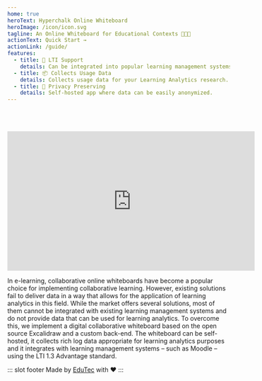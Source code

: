 ```yaml
---
home: true
heroText: Hyperchalk Online Whiteboard
heroImage: /icon/icon.svg
tagline: An Online Whiteboard for Educational Contexts 👩🏽‍🏫
actionText: Quick Start →
actionLink: /guide/
features:
  - title: 🧩 LTI Support
    details: Can be integrated into popular learning management systems.
  - title: 📦 Collects Usage Data
    details: Collects usage data for your Learning Analytics research.
  - title: 🙈 Privacy Preserving
    details: Self-hosted app where data can be easily anonymized.
---
```


<div style="text-align: center; margin-top: 4rem;">
  <iframe
    width="560" height="315" src="https://www.youtube-nocookie.com/embed/m2sgB65HIrc"
    title="YouTube video player" frameborder="0"
    allow="accelerometer; autoplay; clipboard-write; encrypted-media; gyroscope; picture-in-picture"
    allowfullscreen style="display: inline-block;"
  ></iframe>
</div>

In e-learning, collaborative online whiteboards have become a popular choice for implementing
collaborative learning. However, existing solutions fail to deliver data in a way that allows
for the application of learning analytics in this field. While the market offers several solutions,
most of them cannot be integrated with existing learning management systems and do not provide data
that can be used for learning analytics. To overcome this, we implement a digital collaborative
whiteboard based on the open source Excalidraw and a custom back-end. The whiteboard can be
self-hosted, it collects rich log data appropriate for learning analytics purposes and it integrates
with learning management systems – such as Moodle – using the LTI 1.3 Advantage standard.

::: slot footer
Made by [EduTec](https://edutec.science) with ❤️
:::
